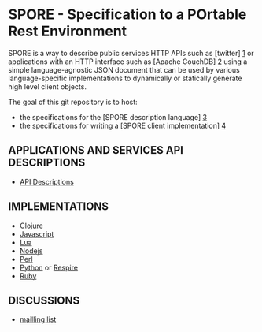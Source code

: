 # SPORE - Specification to a POrtable Rest Environment

SPORE is a way to describe public services HTTP APIs such as [twitter] [1]
or applications with an HTTP interface such as [Apache CouchDB] [2]
using a simple language-agnostic JSON document that can be used by
various language-specific implementations to dynamically or statically
generate high level client objects.

The goal of this git repository is to host:

 * the specifications for the [SPORE description language] [3]
 * the specifications for writing a [SPORE client implementation] [4]

[1]: http://github.com/SPORE/api-description/blob/master/services/twitter.json
[2]: http://github.com/SPORE/api-description/blob/master/apps/couchdb.json
[3]: http://github.com/SPORE/specifications/blob/master/spore_description.pod
[4]: http://github.com/SPORE/specifications/blob/master/spore_implementation.pod

## APPLICATIONS AND SERVICES API DESCRIPTIONS

 *  [API Descriptions](http://github.com/spore/api-description)

## IMPLEMENTATIONS

 * [Clojure](http://github.com/ngrunwald/clj-spore)
 * [Javascript](http://github.com/nikopol/jquery-spore)
 * [Lua](http://github.com/fperrad/lua-Spore/)
 * [Nodejs](http://github.com/francois2metz/node-spore)
 * [Perl](http://github.com/franckcuny/net-http-spore)
 * [Python](http://github.com/elishowk/pyspore) or [Respire](http://github.com/spiral-project/respire)
 * [Ruby](http://github.com/sukria/Ruby-Spore)

## DISCUSSIONS

 * [mailling list](http://groups.google.com/group/spore-rest)
